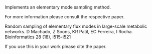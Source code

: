 Implements an elementary mode sampling method.

For more information please consult the respective paper.

Random sampling of elementary flux modes in large-scale metabolic networks. D Machado, Z Soons, KR Patil, EC Ferreira, I Rocha. Bioinformatics 28 (18), i515-i521

If you use this in your work please cite the paper.